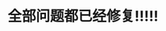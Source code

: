 [//]: # (# 目前获取数据列表函数问题很大!)

[//]: # ()
[//]: # (无法正常按照时间排序.)

[//]: # ()
[//]: # (不管是按照创建时间还是最后的更新时间都无法正常排序)

[//]: # ()
[//]: # (按照创建日期排序能够正确以不同日期排序,但无法按照精确的时间排序)

[//]: # ()
[//]: # (按照更新时间排序无法正常排序)

[//]: # ()
[//]: # (不同类型排序使用同一个函数,其他排序没有问题,所以可以排除交换函数造成排序混乱的问题)

[//]: # ()
[//]: # (目前怀疑可能是因为时间戳问题或在条件判断是存在问题)


# 全部问题都已经修复!!!!!
